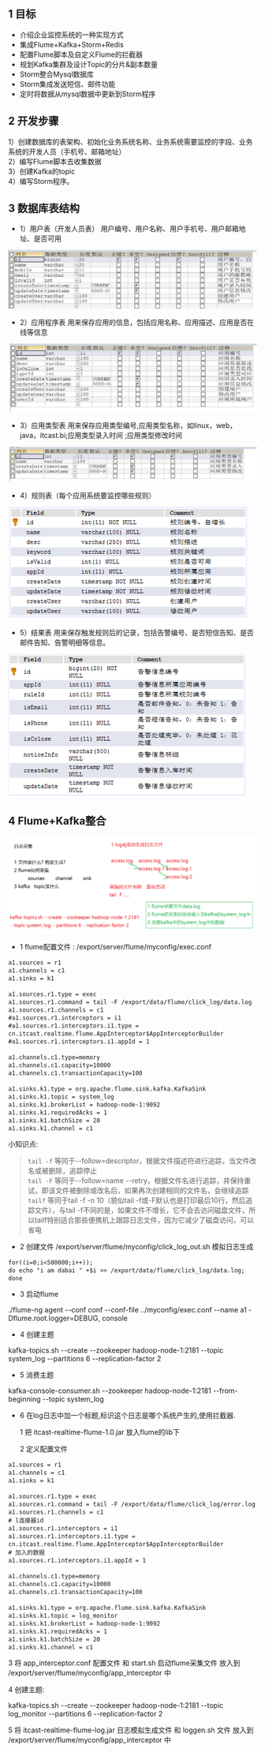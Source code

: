 ## 1 目标

* 介绍企业监控系统的一种实现方式
* 集成Flume+Kafka+Storm+Redis
* 配置Flume脚本及自定义Flume的拦截器
* 规划Kafka集群及设计Topic的分片&副本数量
* Storm整合Mysql数据库
* Storm集成发送短信、邮件功能
* 定时将数据从mysql数据中更新到Storm程序
 	
  
## 2 开发步骤

1）创建数据库的表架构、初始化业务系统名称、业务系统需要监控的字段、业务系统的开发人员（手机号、邮箱地址） <br>
2）编写Flume脚本去收集数据 <br>
3）创建Kafka的topic <br>
4）编写Storm程序。 <br>

## 3 数据库表结构

* 1）用户表（开发人员表）
用户编号、用户名称、用户手机号、用户邮箱地址、是否可用

![用户表](https://github.com/bigDataHell/Kangaroo-/blob/master/images/storm_userTable.png)

* 2）应用程序表
用来保存应用的信息，包括应用名称、应用描述、应用是否在线等信息

![应用程序表](https://github.com/bigDataHell/Kangaroo-/blob/master/images/storm_appTable.png)

* 3）应用类型表
用来保存应用类型编号,应用类型名称，如linux，web，java，itcast.bi;应用类型录入时间 ;应用类型修改时间 

![应用类型表](https://github.com/bigDataHell/Kangaroo-/blob/master/images/storm_appTypeTable.png)



* 4）规则表（每个应用系统要监控哪些规则）

![规则表](https://github.com/bigDataHell/Kangaroo-/blob/master/images/%E5%AE%9E%E6%97%B6%E6%97%A5%E5%BF%97%E7%9B%91%E6%8E%A7%E8%AD%A6%E5%91%8A01.png)
 
* 5）结果表
用来保存触发规则后的记录，包括告警编号、是否短信告知、是否邮件告知、告警明细等信息。

![结果表](https://github.com/bigDataHell/Kangaroo-/blob/master/images/%E5%AE%9E%E6%97%B6%E6%97%A5%E5%BF%97%E7%9B%91%E6%8E%A7%E8%AD%A6%E5%91%8A02.png)
 

## 4 Flume+Kafka整合

![日志采集](https://github.com/bigDataHell/Kangaroo-/blob/master/images/storm_%E6%97%A5%E5%BF%97%E9%87%87%E9%9B%86.png)

* 1 flume配置文件 : /export/server/flume/myconfig/exec.conf

``` 
a1.sources = r1
a1.channels = c1
a1.sinks = k1

a1.sources.r1.type = exec
a1.sources.r1.command = tail -F /export/data/flume/click_log/data.log
a1.sources.r1.channels = c1
#a1.sources.r1.interceptors = i1
#a1.sources.r1.interceptors.i1.type = cn.itcast.realtime.flume.AppInterceptor$AppInterceptorBuilder
#a1.sources.r1.interceptors.i1.appId = 1

a1.channels.c1.type=memory
a1.channels.c1.capacity=10000
a1.channels.c1.transactionCapacity=100

a1.sinks.k1.type = org.apache.flume.sink.kafka.KafkaSink
a1.sinks.k1.topic = system_log
a1.sinks.k1.brokerList = hadoop-node-1:9092
a1.sinks.k1.requiredAcks = 1
a1.sinks.k1.batchSize = 20
a1.sinks.k1.channel = c1
``` 

小知识点:

>`tail -f`      等同于--follow=descriptor，根据文件描述符进行追踪，当文件改名或被删除，追踪停止 <br>
`tail -F`     等同于--follow=name  --retry，根据文件名进行追踪，并保持重试，即该文件被删除或改名后，如果再次创建相同的文件名，会继续追踪 <br>
`tailf`        等同于tail -f -n 10（貌似tail -f或-F默认也是打印最后10行，然后追踪文件），与tail -f不同的是，如果文件不增长，它不会去访问磁盘文件，所以tailf特别适合那些便携机上跟踪日志文件，因为它减少了磁盘访问，可以省电

* 2 创建文件  /export/server/flume/myconfig/click_log_out.sh 模拟日志生成
```
for((i=0;i<500000;i++));
do echo "i am dabai " +$i >> /export/data/flume/click_log/data.log;
done
```
* 3 启动flume

./flume-ng agent  --conf  conf  --conf-file  ../myconfig/exec.conf --name a1 -Dflume.root.logger=DEBUG, console
   
* 4 创建主题

 kafka-topics.sh --create --zookeeper hadoop-node-1:2181 --topic system_log --partitions 6 --replication-factor 2 

* 5 消费主题

 kafka-console-consumer.sh --zookeeper hadoop-node-1:2181 --from-beginning --topic system_log

* 6 在log日志中加一个标题,标识这个日志是哪个系统产生的,使用拦截器.
   
   1 把 itcast-realtime-flume-1.0.jar 放入flume的lib下
   
   2 定义配置文件
```
a1.sources = r1
a1.channels = c1
a1.sinks = k1

a1.sources.r1.type = exec
a1.sources.r1.command = tail -F /export/data/flume/click_log/error.log
a1.sources.r1.channels = c1
# l连接器id
a1.sources.r1.interceptors = i1
a1.sources.r1.interceptors.i1.type = cn.itcast.realtime.flume.AppInterceptor$AppInterceptorBuilder
# 加入的数据
a1.sources.r1.interceptors.i1.appId = 1

a1.channels.c1.type=memory
a1.channels.c1.capacity=10000
a1.channels.c1.transactionCapacity=100

a1.sinks.k1.type = org.apache.flume.sink.kafka.KafkaSink
a1.sinks.k1.topic = log_monitor
a1.sinks.k1.brokerList = hadoop-node-1:9092
a1.sinks.k1.requiredAcks = 1
a1.sinks.k1.batchSize = 20
a1.sinks.k1.channel = c1

```

 3 将 app_interceptor.conf 配置文件 和 start.sh 启动flume采集文件 放入到 /export/server/flume/myconfig/app_interceptor 中
 
 4 创建主题: 
 
  kafka-topics.sh --create --zookeeper hadoop-node-1:2181 --topic log_monitor --partitions 6 --replication-factor 2 
  
 5 将 itcast-realtime-flume-log.jar 日志模拟生成文件 和 loggen.sh 文件 放入到 /export/server/flume/myconfig/app_interceptor 中
  

 
 
 
  
   

